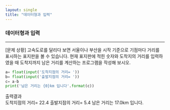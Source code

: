 ```yaml
---
layout: single
title: "데이터형과 입력"
---
```


### 데이터형과 입력
---
[문제 상황]
고속도로를 달리다 보면 서울이나 부산을 시작 기준으로 기점마다 거리를 표시하는 표지판을
볼 수 있습니다. 현재 표지판에 적힌 숫자와 도착지의 거리를 입력하였을 때 도착지까지 남은
거리를 계산하는 프로그램을 작성해 보시오.
~~~python
a= float(input('도착지점의 거리= '))
b= float(input('출발지점의 거리= '))
c= a-b
print('남은 거리는 {0}km 입니다'.format(c))
~~~
출력결과  
도착지점의 거리= 22.4
출발지점의 거리= 5.4
남은 거리는 17.0km 입니다.
